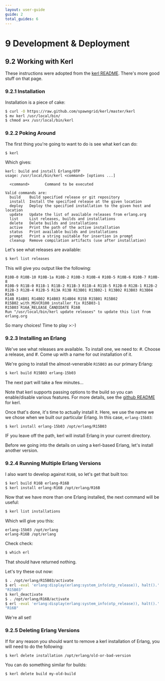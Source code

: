 ```yaml
---
layout: user-guide
guide: 2
total_guides: 6
---
```

# 9 Development & Deployment


## 9.2 Working with Kerl

These instructions were adopted from the
<a href="https://github.com/spawngrid/kerl">kerl README</a>.
There's more good stuff on that page.


### 9.2.1 Installation

Installation is a piece of cake:

```bash
$ curl -O https://raw.github.com/spawngrid/kerl/master/kerl
$ mv kerl /usr/local/bin/
$ chmod a+x /usr/local/bin/kerl
```

### 9.2.2 Poking Around

The first thing you're going to want to do is see what kerl can do:

```bash
$ kerl
```

Which gives:

```text
kerl: build and install Erlang/OTP
usage: /usr/local/bin/kerl <command> [options ...]

  <command>       Command to be executed

Valid commands are:
  build    Build specified release or git repository
  install  Install the specified release at the given location
  deploy   Deploy the specified installation to the given host and location
  update   Update the list of available releases from erlang.org
  list     List releases, builds and installations
  delete   Delete builds and installations
  active   Print the path of the active installation
  status   Print available builds and installations
  prompt   Print a string suitable for insertion in prompt
  cleanup  Remove compilation artifacts (use after installation)
```

Let's see what releases are available:

```bash
$ kerl list releases
```

This will give you output like the following:

```text
R10B-0 R10B-10 R10B-1a R10B-2 R10B-3 R10B-4 R10B-5 R10B-6 R10B-7 R10B-8
R10B-9 R11B-0 R11B-1 R11B-2 R11B-3 R11B-4 R11B-5 R12B-0 R12B-1 R12B-2
R12B-3 R12B-4 R12B-5 R13A R13B R13B01 R13B02-1 R13B02 R13B03 R13B04 R14A
R14B R14B01 R14B02 R14B03 R14B04 R15B R15B01 R15B02
R15B02_with_MSVCR100_installer_fix R15B03-1
R15B03 R16A_RELEASE_CANDIDATE R16B
Run "/usr/local/bin/kerl update releases" to update this list from erlang.org
```

So many choices! Time to play >:-)


### 9.2.3 Installing an Erlang

We've see what releases are available. To install one, we need to:
#. Choose a release, and
#. Come up with a name for out installation of it.

We're going to install the almost-venerable ``R15B03`` as our primary Erlang:

```bash
$ kerl build R15B03 erlang-15b03
```

The next part will take a few minutes...

Note that kerl supports passing options to the build so you can enable/disable
various features. For more details, see the
<a href="https://github.com/spawngrid/kerl">github README</a> for kerl.

Once that's done, it's time to actually install it. Here, we use the name we
we chose when we built our particular Erlang. In this case, ``erlang-15b03``:

```bash
$ kerl install erlang-15b03 /opt/erlang/R15B03
```

IF you leave off the path, kerl will install Erlang in your current directory.

Before we going into the details on using a kerl-based Erlang, let's install
another version.


### 9.2.4 Running Multiple Erlang Versions

I also want to develop against ``R16B``, so let's get that built too:

```bash
$ kerl build R16B erlang-R16B
$ kerl install erlang-R16B /opt/erlang/R16B
```

Now that we have more than one Erlang installed, the next command will be
useful:

```bash
$ kerl list installations
```

Which will give you this:

```text
erlang-15b03 /opt/erlang
erlang-R16B /opt/erlang
```

Check check:

```bash
$ which erl
```

That should have returned nothing.

Let's try these out now:

```bash
$ . /opt/erlang/R15B03/activate
$ erl -eval 'erlang:display(erlang:system_info(otp_release)), halt().'  -noshell
"R15B03"
$ kerl_deactivate
$ . /opt/erlang/R16B/activate
$ erl -eval 'erlang:display(erlang:system_info(otp_release)), halt().'  -noshell
"R16B"
```

We're all set!


### 9.2.5 Deleting Erlang Versions

If for any reason you should want to remove a kerl installation of Erlang,
you will need to do the following:

```bash
$ kerl delete installation /opt/erlang/old-or-bad-version
```

You can do something similar for builds:
```bash
$ kerl delete build my-old-build
```


